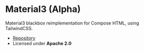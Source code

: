 # Material3 (Alpha)

Material3 blackbox reimplementation for Compose HTML, using TailwindCSS.

<div class="grid cards" markdown>

- [Repository](https://gitlab.com/opensavvy/ui/compose-material3-tailwind)
- Licensed under **Apache 2.0**

</div>
